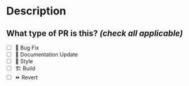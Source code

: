 <!--
  For Work In Progress Pull Requests, please use the Draft PR feature,
  see https://github.blog/2019-02-14-introducing-draft-pull-requests/ for further details.

  For a timely review/response, please avoid force-pushing additional
  commits if your PR already received reviews or comments.

  Before submitting a Pull Request, please ensure you've done the following:
  - 👷‍♀️ Create small PRs. In most cases, this will be possible.
  - ✅ Verify linting passes for your changes.
  - 📝 Use descriptive commit messages.
-->

# Description

<!--
  Add a short description of the changes made during this PR.
  Example:
  This PR [adds/removes/fixes/replaces] the [feature/bug/etc].

  Closes: kloudkit/workspace#1
  Related: kloudkit/workspace#4
-->

## What type of PR is this? *(check all applicable)*

- [ ] 🐛 Bug Fix
- [ ] 📝 Documentation Update
- [ ] 🎨 Style
- [ ] 🏗 Build
- [ ] ⏩ Revert
